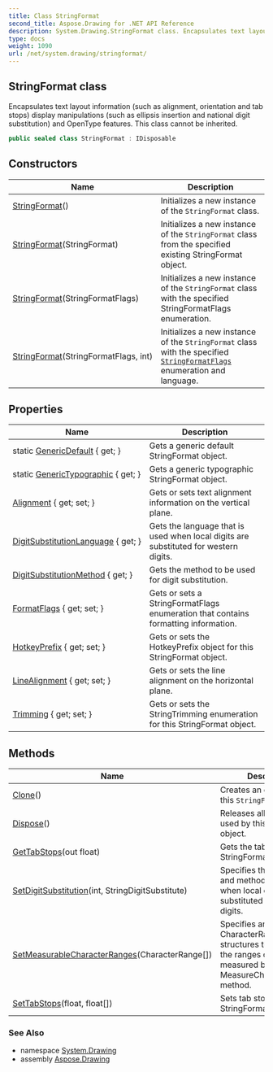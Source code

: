 ```yaml
---
title: Class StringFormat
second_title: Aspose.Drawing for .NET API Reference
description: System.Drawing.StringFormat class. Encapsulates text layout information such as alignment orientation and tab stops display manipulations such as ellipsis insertion and national digit substitution and OpenType features. This class cannot be inherited
type: docs
weight: 1090
url: /net/system.drawing/stringformat/
---
```

## StringFormat class

Encapsulates text layout information (such as alignment, orientation and tab stops) display manipulations (such as ellipsis insertion and national digit substitution) and OpenType features. This class cannot be inherited.

```csharp
public sealed class StringFormat : IDisposable
```

## Constructors

| Name | Description |
| --- | --- |
| [StringFormat](stringformat/#constructor)() | Initializes a new instance of the `StringFormat` class. |
| [StringFormat](stringformat/#constructor_1)(StringFormat) | Initializes a new instance of the `StringFormat` class from the specified existing StringFormat object. |
| [StringFormat](stringformat/#constructor_2)(StringFormatFlags) | Initializes a new instance of the `StringFormat` class with the specified StringFormatFlags enumeration. |
| [StringFormat](stringformat/#constructor_3)(StringFormatFlags, int) | Initializes a new instance of the `StringFormat` class with the specified [`StringFormatFlags`](../stringformatflags/) enumeration and language. |

## Properties

| Name | Description |
| --- | --- |
| static [GenericDefault](../../system.drawing/stringformat/genericdefault/) { get; } | Gets a generic default StringFormat object. |
| static [GenericTypographic](../../system.drawing/stringformat/generictypographic/) { get; } | Gets a generic typographic StringFormat object. |
| [Alignment](../../system.drawing/stringformat/alignment/) { get; set; } | Gets or sets text alignment information on the vertical plane. |
| [DigitSubstitutionLanguage](../../system.drawing/stringformat/digitsubstitutionlanguage/) { get; } | Gets the language that is used when local digits are substituted for western digits. |
| [DigitSubstitutionMethod](../../system.drawing/stringformat/digitsubstitutionmethod/) { get; } | Gets the method to be used for digit substitution. |
| [FormatFlags](../../system.drawing/stringformat/formatflags/) { get; set; } | Gets or sets a StringFormatFlags enumeration that contains formatting information. |
| [HotkeyPrefix](../../system.drawing/stringformat/hotkeyprefix/) { get; set; } | Gets or sets the HotkeyPrefix object for this StringFormat object. |
| [LineAlignment](../../system.drawing/stringformat/linealignment/) { get; set; } | Gets or sets the line alignment on the horizontal plane. |
| [Trimming](../../system.drawing/stringformat/trimming/) { get; set; } | Gets or sets the StringTrimming enumeration for this StringFormat object. |

## Methods

| Name | Description |
| --- | --- |
| [Clone](../../system.drawing/stringformat/clone/)() | Creates an exact copy of this `StringFormat` object. |
| [Dispose](../../system.drawing/stringformat/dispose/)() | Releases all resources used by this StringFormat object. |
| [GetTabStops](../../system.drawing/stringformat/gettabstops/)(out float) | Gets the tab stops for this StringFormat object. |
| [SetDigitSubstitution](../../system.drawing/stringformat/setdigitsubstitution/)(int, StringDigitSubstitute) | Specifies the language and method to be used when local digits are substituted for western digits. |
| [SetMeasurableCharacterRanges](../../system.drawing/stringformat/setmeasurablecharacterranges/)(CharacterRange[]) | Specifies an array of CharacterRange structures that represent the ranges of characters measured by a call to the MeasureCharacterRanges method. |
| [SetTabStops](../../system.drawing/stringformat/settabstops/)(float, float[]) | Sets tab stops for this StringFormat object. |

### See Also

* namespace [System.Drawing](../../system.drawing/)
* assembly [Aspose.Drawing](../../)



